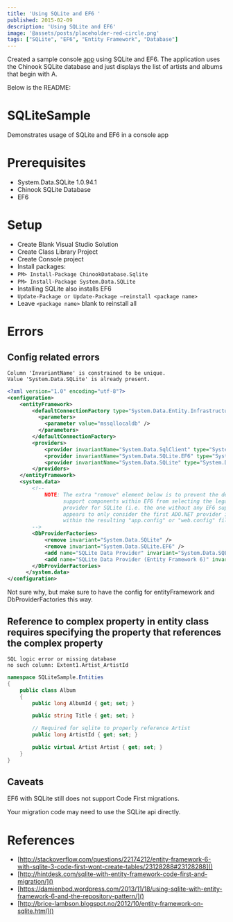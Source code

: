 ```yaml
---
title: 'Using SQLite and EF6 '
published: 2015-02-09
description: 'Using SQLite and EF6'
image: '@assets/posts/placeholder-red-circle.png'
tags: ["SQLite", "EF6", "Entity Framework", "Database"]
---
```


Created a sample console [app](https://github.com/stormwild/SQLiteSample) using SQLite and EF6. The application uses the Chinook SQLite database and just displays the list of artists and albums that begin with A.

Below is the README:

# SQLiteSample

Demonstrates usage of SQLite and EF6 in a console app

# Prerequisites

* System.Data.SQLite 1.0.94.1
* Chinook SQLite Database
* EF6

# Setup

* Create Blank Visual Studio Solution
* Create Class Library Project
* Create Console project
* Install packages:
* `PM> Install-Package ChinookDatabase.Sqlite`
* `PM> Install-Package System.Data.SQLite`
* Installing SQLite also installs EF6
* `Update-Package or Update-Package –reinstall <package name>`
* Leave `<package name>` blank to reinstall all

# Errors

## Config related errors

    Column 'InvariantName' is constrained to be unique.  
    Value 'System.Data.SQLite' is already present.

```xml
<?xml version="1.0" encoding="utf-8"?>
<configuration>
    <entityFramework>
        <defaultConnectionFactory type="System.Data.Entity.Infrastructure.LocalDbConnectionFactory, EntityFramework">
          <parameters>
            <parameter value="mssqllocaldb" />
          </parameters>
        </defaultConnectionFactory>
        <providers>
            <provider invariantName="System.Data.SqlClient" type="System.Data.Entity.SqlServer.SqlProviderServices, EntityFramework.SqlServer" />
            <provider invariantName="System.Data.SQLite.EF6" type="System.Data.SQLite.EF6.SQLiteProviderServices, System.Data.SQLite.EF6" />
            <provider invariantName="System.Data.SQLite" type="System.Data.SQLite.EF6.SQLiteProviderServices, System.Data.SQLite.EF6" />
        </providers>
    </entityFramework>
    <system.data>
        <!--
            NOTE: The extra "remove" element below is to prevent the design-time
                  support components within EF6 from selecting the legacy ADO.NET
                  provider for SQLite (i.e. the one without any EF6 support).  It
                  appears to only consider the first ADO.NET provider in the list
                  within the resulting "app.config" or "web.config" file.
        -->
        <DbProviderFactories>
            <remove invariant="System.Data.SQLite" />
            <remove invariant="System.Data.SQLite.EF6" />
            <add name="SQLite Data Provider" invariant="System.Data.SQLite" description=".NET Framework Data Provider for SQLite" type="System.Data.SQLite.SQLiteFactory, System.Data.SQLite" />
            <add name="SQLite Data Provider (Entity Framework 6)" invariant="System.Data.SQLite.EF6" description=".NET Framework Data Provider for SQLite (Entity Framework 6)" type="System.Data.SQLite.EF6.SQLiteProviderFactory, System.Data.SQLite.EF6" />
        </DbProviderFactories>
      </system.data>
</configuration>
```

Not sure why, but make sure to have the config for entityFramework and DbProviderFactories this way.

## Reference to complex property in entity class requires specifying the property that references the complex property

    SQL logic error or missing database
    no such column: Extent1.Artist_ArtistId

```csharp
namespace SQLiteSample.Entities
{
    public class Album
    {
        public long AlbumId { get; set; }

        public string Title { get; set; }

        // Required for sqlite to properly reference Artist
        public long ArtistId { get; set; } 

        public virtual Artist Artist { get; set; }
    }
}
```

## Caveats

EF6 with SQLite still does not support Code First migrations.

Your migration code may need to use the SQLite api directly.

# References

* [http://stackoverflow.com/questions/22174212/entity-framework-6-with-sqlite-3-code-first-wont-create-tables/23128288#23128288]()
* [http://hintdesk.com/sqlite-with-entity-framework-code-first-and-migration/]()
* [https://damienbod.wordpress.com/2013/11/18/using-sqlite-with-entity-framework-6-and-the-repository-pattern/]()
* [http://brice-lambson.blogspot.no/2012/10/entity-framework-on-sqlite.html]()

